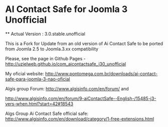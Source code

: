 # AI Contact Safe for Joomla 3 Unofficial

** Actual Version : 3.0.stable.unofficial

This is a Fork for Update from an old version of Ai Contact Safe to be ported from Joomla 2.5 to Joomla.3.xx compatibility

Please, see the page in Github Pages - http://uzielweb.github.io/com_aicontactsafe_j30_unofficial

My oficial website: http://www.pontomega.com.br/downloads/ai-contact-safe-para-joomla-3-nao-oficial

Algis group Forum: http://www.algisinfo.com/en/forum/ and

http://www.algisinfo.com/en/forum/9-aiContactSafe--English-/15485-j3-vers-when.html?start=42#18543

Algs Group Ai Contact Safe official safe: http://www.algisinfo.com/en/download/category/1-free-extensions.html
